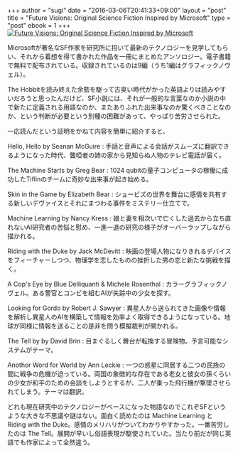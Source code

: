 +++
author = "sugi"
date = "2016-03-06T20:41:33+09:00"
layout = "post"
title = "Future Visions: Original Science Fiction Inspired by Microsoft"
type = "post"
ebook = 1
+++
<a href="http://www.amazon.co.jp/exec/obidos/ASIN/B0182NCTWS/chezsugi-22/ref=nosim/" name="amazletlink" target="_blank"><img src="http://ecx.images-amazon.com/images/I/417rQGHM6AL.jpg" alt="Future Visions: Original Science Fiction Inspired by Microsoft" class="alignleft" /></a>

Microsoftが著名なSF作家を研究所に招いて最新のテクノロジーを見学してもらい、それから着想を得て書かれた作品を一冊にまとめたアンソロジー。電子書籍で無料で配布されている。収録されているのは9編（うち1編はグラフィックノヴェル）。

The Hobbitを読み終えた余勢を駆って古臭い時代がかった英語よりは読みやすいだろうと思ったんだけど、SF小説には、それが一般的な言葉なのか小説の中で新たに定義される用語なのか、またありふれた出来事なのか驚くべきことなのか、という判断が必要という別種の困難があって、やっぱり苦労させられた。

一応読んだという証明をかねて内容を簡単に紹介すると、

Hello, Hello by Seanan McGuire
: 手話と音声による会話がスムーズに翻訳できるようになった時代、聾啞者の姉の家から見知らぬ人物のテレビ電話が届く。

The Machine Starts by Greg Bear
: 1024 qubitの量子コンピュータの稼働に成功したTiflinのチームに奇妙な出来事が起き始める。

Skin in the Game by Elizabeth Bear
: ショービズの世界を舞台に感情を共有する新しいデヴァイスとそれにまつわる事件をミステリー仕立てで。

Machine Learning by Nancy Kress
: 娘と妻を相次いで亡くした過去から立ち直れないAI研究者の苦悩と慰め、一進一退の研究の様子がオーバーラップしながら描かれる。

Riding with the Duke by Jack McDevitt
: 映画の登場人物になりきれるデバイスをフィーチャーしつつ、物理学を志したものの挫折した男の恋と新たな挑戦を描く。

A Cop's Eye by Blue Delliquanti & Michele Rosenthal
: カラーグラフィックノヴェル。ある警官とコンビを組むAIが失踪中の少女を探す。

Looking for Gordo by Robert J. Sawyer
: 異星人から送られてきた画像や情報を解析し異星人のAIを構築して情報を効率よく取得できるようになっている。地球が同様に情報を送ることの是非を問う模擬裁判が開かれる。

The Tell by by David Brin
: 目まぐるしく舞台が転換する冒険物。予言可能なシステムがテーマ。

Anothor Word for World by Ann Leckie
: 一つの惑星に同居する二つの民族の間に戦争の危機が迫っている。両国の象徴的な存在である老女と彼女の孫くらいの少女が和平のための会談をしようとするが、二人が乗った飛行機が撃墜させられてしまう。テーマは翻訳。

どれも現在研究中のテクノロジーがベースになった物語なのでこれぞSFというような大きな不思議や謎はない。面白く読めたのは Machine Learning と Riding with the Duke。感情のメリハリがついてわかりやすかった。一番苦労したのは The Tell。展開が早いし俗語表現が駆使されていた。当たり前だが同じ英語でも作家によって全然違う。
